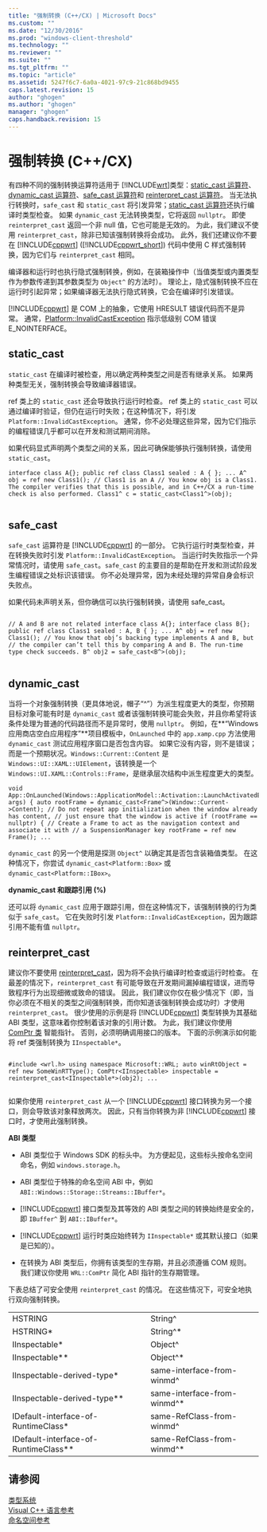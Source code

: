 ```yaml
---
title: "强制转换 (C++/CX) | Microsoft Docs"
ms.custom: ""
ms.date: "12/30/2016"
ms.prod: "windows-client-threshold"
ms.technology: ""
ms.reviewer: ""
ms.suite: ""
ms.tgt_pltfrm: ""
ms.topic: "article"
ms.assetid: 5247f6c7-6a0a-4021-97c9-21c868bd9455
caps.latest.revision: 15
author: "ghogen"
ms.author: "ghogen"
manager: "ghogen"
caps.handback.revision: 15
---
```

# 强制转换 (C++/CX)
有四种不同的强制转换运算符适用于 [!INCLUDE[wrt](../cppcx/includes/wrt-md.md)]类型：[static\_cast 运算符](../cpp/static-cast-operator.md)、[dynamic\_cast 运算符](../cpp/dynamic-cast-operator.md)、[safe\_cast 运算符](~/windows/safe-cast-cpp-component-extensions.md)和 [reinterpret\_cast 运算符](../cpp/reinterpret-cast-operator.md)。 当无法执行转换时，`safe_cast` 和 `static_cast` 将引发异常；[static\_cast 运算符](../cpp/static-cast-operator.md)还执行编译时类型检查。 如果 `dynamic_cast` 无法转换类型，它将返回 `nullptr`。 即使 `reinterpret_cast` 返回一个非 null 值，它也可能是无效的。 为此，我们建议不使用 `reinterpret_cast`，除非已知该强制转换将会成功。 此外，我们还建议你不要在 [!INCLUDE[cppwrt](../cppcx/includes/cppwrt-md.md)] \([!INCLUDE[cppwrt_short](../cppcx/includes/cppwrt-short-md.md)]\) 代码中使用 C 样式强制转换，因为它们与 `reinterpret_cast` 相同。  
  
 编译器和运行时也执行隐式强制转换，例如，在装箱操作中（当值类型或内置类型作为参数传递到其参数类型为 `Object^` 的方法时）。 理论上，隐式强制转换不应在运行时引起异常；如果编译器无法执行隐式转换，它会在编译时引发错误。  
  
 [!INCLUDE[cppwrt](../cppcx/includes/cppwrt-md.md)] 是 COM 上的抽象，它使用 HRESULT 错误代码而不是异常。 通常，[Platform::InvalidCastException](../cppcx/platform-invalidcastexception-class.md) 指示低级别 COM 错误 E\_NOINTERFACE。  
  
## static\_cast  
 `static_cast` 在编译时被检查，用以确定两种类型之间是否有继承关系。 如果两种类型无关，强制转换会导致编译器错误。  
  
 ref 类上的 `static_cast` 还会导致执行运行时检查。 ref 类上的 `static_cast` 可以通过编译时验证，但仍在运行时失败；在这种情况下，将引发 `Platform::InvalidCastException`。 通常，你不必处理这些异常，因为它们指示的编程错误几乎都可以在开发和测试期间消除。  
  
 如果代码显式声明两个类型之间的关系，因此可确保能够执行强制转换，请使用 `static_cast`。  
  
```  
interface class A{}; public ref class Class1 sealed : A { }; ... A^ obj = ref new Class1(); // Class1 is an A // You know obj is a Class1. The compiler verifies that this is possible, and in C++/CX a run-time check is also performed. Class1^ c = static_cast<Class1^>(obj);  
  
```  
  
## safe\_cast  
 `safe_cast` 运算符是 [!INCLUDE[cppwrt](../cppcx/includes/cppwrt-md.md)] 的一部分。 它执行运行时类型检查，并在转换失败时引发 `Platform::InvalidCastException`。 当运行时失败指示一个异常情况时，请使用 `safe_cast`。`safe_cast` 的主要目的是帮助在开发和测试阶段发生编程错误之处标识该错误。 你不必处理异常，因为未经处理的异常自身会标识失败点。  
  
 如果代码未声明关系，但你确信可以执行强制转换，请使用 safe\_cast。  
  
```  
  
// A and B are not related interface class A{}; interface class B{}; public ref class Class1 sealed : A, B { }; ... A^ obj = ref new Class1(); // You know that obj’s backing type implements A and B, but // the compiler can’t tell this by comparing A and B. The run-time type check succeeds. B^ obj2 = safe_cast<B^>(obj);  
  
```  
  
## dynamic\_cast  
 当将一个对象强制转换（更具体地说，帽子“^”）为派生程度更大的类型，你预期目标对象可能有时是 `dynamic_cast` 或者该强制转换可能会失败，并且你希望将该条件处理为普通的代码路径而不是异常时，使用 `nullptr`。 例如，在**“Windows 应用商店空白应用程序”**项目模板中，`OnLaunched` 中的 `app.xamp.cpp` 方法使用 `dynamic_cast` 测试应用程序窗口是否包含内容。 如果它没有内容，则不是错误；而是一个预期状况。`Windows::Current::Content` 是 `Windows::UI::XAML::UIElement`，该转换是一个 `Windows::UI.XAML::Controls::Frame`，是继承层次结构中派生程度更大的类型。  
  
```  
void App::OnLaunched(Windows::ApplicationModel::Activation::LaunchActivatedEventArgs^ args) { auto rootFrame = dynamic_cast<Frame^>(Window::Current->Content); // Do not repeat app initialization when the window already has content, // just ensure that the window is active if (rootFrame == nullptr) { // Create a Frame to act as the navigation context and associate it with // a SuspensionManager key rootFrame = ref new Frame(); ...  
```  
  
 `dynamic_cast` 的另一个使用是探测 `Object^` 以确定其是否包含装箱值类型。 在这种情况下，你尝试 `dynamic_cast<Platform::Box>` 或 `dynamic_cast<Platform::IBox>`。  
  
 **dynamic\_cast 和跟踪引用 \(%\)**  
  
 还可以将 `dynamic_cast` 应用于跟踪引用，但在这种情况下，该强制转换的行为类似于 `safe_cast`。 它在失败时引发 `Platform::InvalidCastException`，因为跟踪引用不能有值 `nullptr`。  
  
## reinterpret\_cast  
 建议你不要使用 [reinterpret\_cast](../cpp/reinterpret-cast-operator.md)，因为将不会执行编译时检查或运行时检查。 在最差的情况下，`reinterpret_cast` 有可能导致在开发期间漏掉编程错误，进而导致程序行为出现细微或致命的错误。 因此，我们建议你仅在极少情况下（即，当你必须在不相关的类型之间强制转换，而你知道该强制转换会成功时）才使用 `reinterpret_cast`。 很少使用的示例是将 [!INCLUDE[cppwrt](../cppcx/includes/cppwrt-md.md)] 类型转换为其基础 ABI 类型，这意味着你控制着该对象的引用计数。 为此，我们建议你使用 [ComPtr 类](../windows/comptr-class.md) 智能指针。 否则，必须明确调用接口的版本。 下面的示例演示如何能将 ref 类强制转换为 `IInspectable*`。  
  
```  
  
#include <wrl.h> using namespace Microsoft::WRL; auto winRtObject = ref new SomeWinRTType(); ComPtr<IInspectable> inspectable = reinterpret_cast<IInspectable*>(obj2); ...  
  
```  
  
 如果你使用 `reinterpret_cast` 从一个 [!INCLUDE[cppwrt](../cppcx/includes/cppwrt-md.md)] 接口转换为另一个接口，则会导致该对象释放两次。 因此，只有当你转换为非 [!INCLUDE[cppwrt](../cppcx/includes/cppwrt-md.md)] 接口时，才使用此强制转换。  
  
 **ABI 类型**  
  
-   ABI 类型位于 Windows SDK 的标头中。 为方便起见，这些标头按命名空间命名，例如 `windows.storage.h`。  
  
-   ABI 类型位于特殊的命名空间 ABI 中，例如 `ABI::Windows::Storage::Streams::IBuffer*`。  
  
-   [!INCLUDE[cppwrt](../cppcx/includes/cppwrt-md.md)] 接口类型及其等效的 ABI 类型之间的转换始终是安全的，即 `IBuffer^` 到 `ABI::IBuffer*`。  
  
-   [!INCLUDE[cppwrt](../cppcx/includes/cppwrt-md.md)] 运行时类应始终转为 `IInspectable*` 或其默认接口（如果是已知的）。  
  
-   在转换为 ABI 类型后，你拥有该类型的生存期，并且必须遵循 COM 规则。 我们建议你使用 `WRL::ComPtr` 简化 ABI 指针的生存期管理。  
  
 下表总结了可安全使用 `reinterpret_cast` 的情况。 在这些情况下，可安全地执行双向强制转换。  
  
|||  
|-|-|  
|HSTRING|String^|  
|HSTRING\*|String^\*|  
|IInspectable\*|Object^|  
|IInspectable\*\*|Object^\*|  
|IInspectable\-derived\-type\*|same\-interface\-from\-winmd^|  
|IInspectable\-derived\-type\*\*|same\-interface\-from\-winmd^\*|  
|IDefault\-interface\-of\-RuntimeClass\*|same\-RefClass\-from\-winmd^|  
|IDefault\-interface\-of\-RuntimeClass\*\*|same\-RefClass\-from\-winmd^\*|  
  
## 请参阅  
 [类型系统](../cppcx/type-system-c-cx.md)   
 [Visual C\+\+ 语言参考](../cppcx/visual-c-language-reference-c-cx.md)   
 [命名空间参考](../cppcx/namespaces-reference-c-cx.md)
